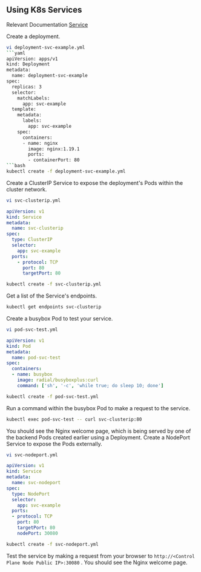 ## Using K8s Services
Relevant Documentation
[Service](https://kubernetes.io/docs/concepts/services-networking/service/)

Create a deployment.
```bash
vi deployment-svc-example.yml
```yaml
apiVersion: apps/v1
kind: Deployment
metadata:
  name: deployment-svc-example
spec:
  replicas: 3
  selector:
    matchLabels:
      app: svc-example
  template:
    metadata:
      labels:
        app: svc-example
    spec:
      containers:
      - name: nginx
        image: nginx:1.19.1
        ports:
        - containerPort: 80
```bash
kubectl create -f deployment-svc-example.yml
```
Create a ClusterIP Service to expose the deployment's Pods within the cluster network.
```bash
vi svc-clusterip.yml
```
```yaml
apiVersion: v1
kind: Service
metadata:
  name: svc-clusterip
spec:
  type: ClusterIP
  selector:
    app: svc-example
  ports:
    - protocol: TCP
      port: 80
      targetPort: 80
```
```bash
kubectl create -f svc-clusterip.yml
```
Get a list of the Service's endpoints.
```bash
kubectl get endpoints svc-clusterip
```
Create a busybox Pod to test your service.
```bash
vi pod-svc-test.yml
```
```yaml
apiVersion: v1
kind: Pod
metadata:
  name: pod-svc-test
spec:
  containers:
  - name: busybox
    image: radial/busyboxplus:curl
    command: ['sh', '-c', 'while true; do sleep 10; done']
```
```bash
kubectl create -f pod-svc-test.yml
```
Run a command within the busybox Pod to make a request to the service.
```bash
kubectl exec pod-svc-test -- curl svc-clusterip:80
```
You should see the Nginx welcome page, which is being served by one of the backend Pods created earlier using a
Deployment.
Create a NodePort Service to expose the Pods externally.
```bash
vi svc-nodeport.yml
```
```yaml
apiVersion: v1
kind: Service
metadata:
  name: svc-nodeport
spec:
  type: NodePort
  selector:
    app: svc-example
  ports:
  - protocol: TCP
    port: 80
    targetPort: 80
    nodePort: 30080
```
```bash
kubectl create -f svc-nodeport.yml
```
Test the service by making a request from your browser to `http://<Control Plane Node Public IP>:30080` . You should see
the Nginx welcome page.